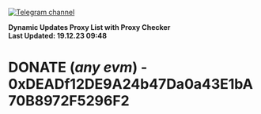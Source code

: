 [![Telegram channel](https://img.shields.io/endpoint?url=https://runkit.io/damiankrawczyk/telegram-badge/branches/master?url=https://t.me/n4z4v0d)](https://t.me/n4z4v0d) 

**Dynamic Updates Proxy List with Proxy Checker**  
**Last Updated: 19.12.23 09:48**

# DONATE (_any evm_) - 0xDEADf12DE9A24b47Da0a43E1bA70B8972F5296F2
